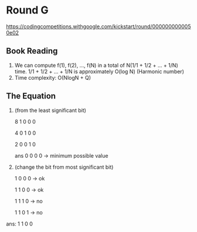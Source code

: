# Round G
https://codingcompetitions.withgoogle.com/kickstart/round/0000000000050e02

## Book Reading
1. We can compute f(1), f(2), ..., f(N) in a total of N(1/1 + 1/2 + ... + 1/N) time. 
   1/1 + 1/2 + ... + 1/N is approximately O(log N) (Harmonic number)
2. Time complexity: O(NlogN + Q)

## The Equation
1. (from the least significant bit)

    8	1 0 0 0
    
    4   0 1 0 0
    
    2   0 0 1 0
 
    ans 0 0 0 0  -> minimum possible value

2. (change the bit from most significant bit)
        
	1 0 0 0 -> ok
        
	1 1 0 0 -> ok
        
	1 1 1 0 -> no 
        
	1 1 0 1 -> no

ans:    1 1 0 0
